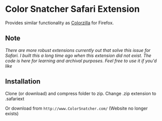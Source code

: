 # Color Snatcher Safari Extension

Provides similar functionality as [Colorzilla](https://addons.mozilla.org/en-US/firefox/addon/colorzilla/) for Firefox.

## Note
*There are more robust extensions currently out that solve this issue for Safari. I built this a long time ago when this extension did not exist. The code is here for learning and archival purposes. Feel free to use it if you'd like*

## Installation
Clone (or download) and compress folder to zip. Change .zip extension to .safariext

Or download from `http://www.ColorSnatcher.com/` (Website no longer exists)